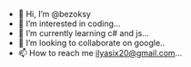 - 👋 Hi, I’m @bezoksy
- 👀 I’m interested in coding...
- 🌱 I’m currently learning c# and js...
- 💞️ I’m looking to collaborate on google..
- 📫 How to reach me ilyasix20@gmail.com...

<!---
bezoksy/bezoksy is a ✨ special ✨ repository because its `README.md` (this file) appears on your GitHub profile.
You can click the Preview link to take a look at your changes.
--->
